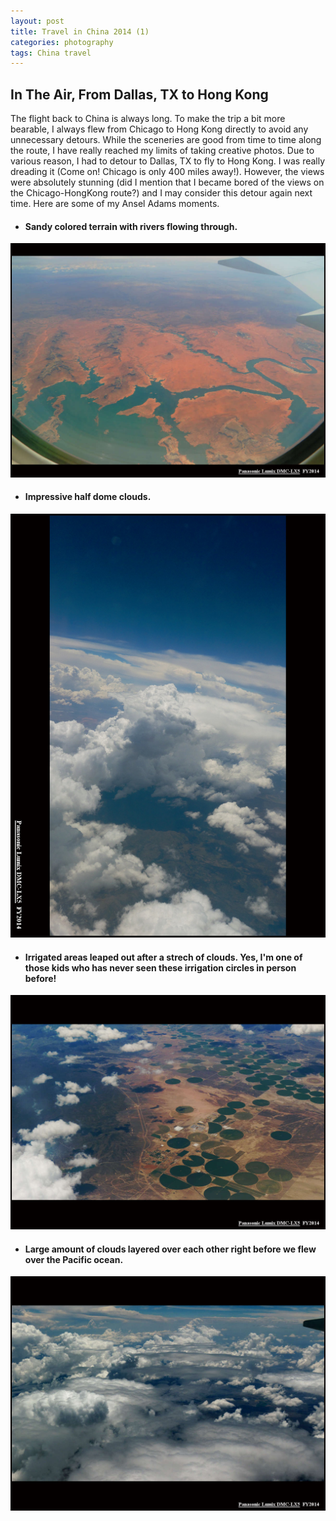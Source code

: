 ```yaml
---
layout: post
title: Travel in China 2014 (1)
categories: photography
tags: China travel
---
```


## In The Air, From Dallas, TX to Hong Kong   
The flight back to China is always long. To make the trip a bit more bearable, I always flew from Chicago to Hong Kong directly to avoid any unnecessary detours. While the sceneries are good from time to time along the route, I have really reached my limits of taking creative photos. Due to various reason, I had to detour to Dallas, TX to fly to Hong Kong. I was really dreading it (Come on! Chicago is only 400 miles away!). However, the views were absolutely stunning (did I mention that I became bored of the views on the Chicago-HongKong route?) and I may consider this detour again next time. Here are some of my Ansel Adams moments.  

<!--more-->
+ #### Sandy colored terrain with rivers flowing through.   
<img src="/img/2014_07_15_DallasToHongKong/From_airplane_dallasToHK_1.jpg" alt="fly1" style="width: 700px;"/>

+ #### Impressive half dome clouds.  
<img src="/img/2014_07_15_DallasToHongKong/From_airplane_dallasToHK_4.jpg" alt="fly4" style="width: 700px;"/>

+ #### Irrigated areas leaped out after a strech of clouds. Yes, I'm one of those kids who has never seen these irrigation circles in person before!   
<img src="/img/2014_07_15_DallasToHongKong/From_airplane_dallasToHK_5.jpg" alt="fly5" style="width: 700px;"/>

+ #### Large amount of clouds layered over each other right before we flew over the Pacific ocean.  
<img src="/img/2014_07_15_DallasToHongKong/From_airplane_dallasToHK_8.jpg" alt="fly8" style="width: 700px;"/>
